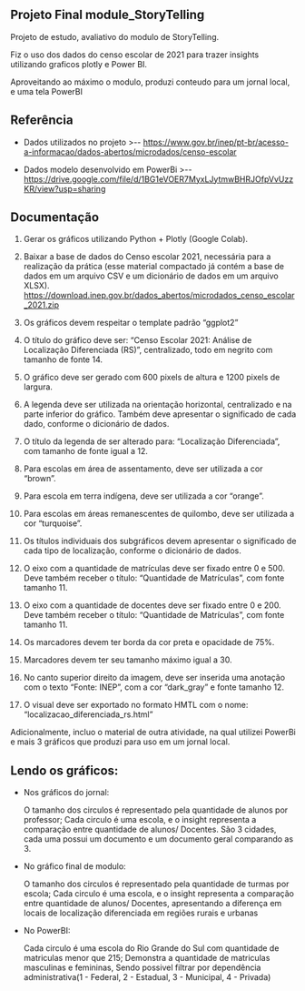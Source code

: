 ## Projeto Final module_StoryTelling

Projeto de estudo, avaliativo do modulo de StoryTelling.

Fiz o uso dos dados do censo escolar de 2021 para trazer insights utilizando graficos plotly e Power BI.

Aproveitando ao máximo o modulo, produzi conteudo para um jornal local, e uma tela PowerBI


## Referência

 - Dados utilizados no projeto >--  https://www.gov.br/inep/pt-br/acesso-a-informacao/dados-abertos/microdados/censo-escolar
 
 - Dados modelo desenvolvido em PowerBi >-- https://drive.google.com/file/d/1BG1eVOER7MyxLJytmwBHRJOfpVvUzzKR/view?usp=sharing
 
 
## Documentação


1. Gerar os gráficos utilizando Python + Plotly (Google Colab).

2. Baixar a base de dados do Censo escolar 2021, necessária para a realização da
prática (esse material compactado já contém a base de dados em um arquivo
CSV e um dicionário de dados em um arquivo XLSX).
https://download.inep.gov.br/dados_abertos/microdados_censo_escolar_2021.zip

3. Os gráficos devem respeitar o template padrão “ggplot2”

4. O título do gráfico deve ser: “Censo Escolar 2021: Análise de Localização
Diferenciada (RS)”, centralizado, todo em negrito com tamanho de fonte 14.

5. O gráfico deve ser gerado com 600 pixels de altura e 1200 pixels de largura.

6. A legenda deve ser utilizada na orientação horizontal, centralizado e na parte
inferior do gráfico. Também deve apresentar o significado de cada dado,
conforme o dicionário de dados.

7. O título da legenda de ser alterado para: “Localização Diferenciada”, com
tamanho de fonte igual a 12.

8. Para escolas em área de assentamento, deve ser utilizada a cor “brown”.

9. Para escola em terra indígena, deve ser utilizada a cor “orange”.

10. Para escolas em áreas remanescentes de quilombo, deve ser utilizada a cor
“turquoise”.

11. Os títulos individuais dos subgráficos devem apresentar o significado de cada
tipo de localização, conforme o dicionário de dados.

12. O eixo com a quantidade de matrículas deve ser fixado entre 0 e 500. Deve
também receber o título: “Quantidade de Matrículas”, com fonte tamanho 11.

13. O eixo com a quantidade de docentes deve ser fixado entre 0 e 200. Deve
também receber o título: “Quantidade de Matrículas”, com fonte tamanho 11.

14. Os marcadores devem ter borda da cor preta e opacidade de 75%.

15. Marcadores devem ter seu tamanho máximo igual a 30.

16. No canto superior direito da imagem, deve ser inserida uma anotação com o
texto “Fonte: INEP”, com a cor “dark_gray” e fonte tamanho 12.

17. O visual deve ser exportado no formato HMTL com o nome:
“localizacao_diferenciada_rs.html”

Adicionalmente, incluo o material de outra atividade, na qual utilizei PowerBi e mais 3 gráficos que produzi para uso em um jornal local.

## Lendo os gráficos:

- Nos gráficos do jornal:

    O tamanho dos circulos é representado pela quantidade de alunos por professor;
    Cada circulo é uma escola, e o insight representa a comparação entre quantidade de alunos/ Docentes.
    São 3 cidades, cada uma possui um documento e um documento geral comparando as 3.

- No gráfico final de modulo:

    O tamanho dos circulos é representado pela quantidade de turmas por escola;
    Cada circulo é uma escola, e o insight representa a comparação entre quantidade de alunos/ Docentes,
    apresentando a diferença em locais de localização diferenciada em regiões rurais e urbanas

- No PowerBI:

    Cada circulo é uma escola do Rio Grande do Sul com quantidade de matriculas menor que 215;
    Demonstra a quantidade de matriculas masculinas e femininas,
    Sendo possivel filtrar por dependência administrativa(1 - Federal, 2 - Estadual, 3 - Municipal, 4 - Privada)
